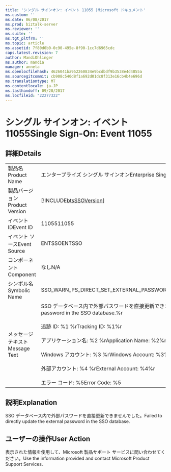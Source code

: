 ```yaml
---
title: 'シングル サインオン: イベント 11055 |Microsoft ドキュメント'
ms.custom: ''
ms.date: 06/08/2017
ms.prod: biztalk-server
ms.reviewer: ''
ms.suite: ''
ms.tgt_pltfrm: ''
ms.topic: article
ms.assetid: 7f80d0b0-0c90-495e-8f90-1cc7d6965cdc
caps.latest.revision: 7
author: MandiOhlinger
ms.author: mandia
manager: anneta
ms.openlocfilehash: 4626041ba952260834e9bcdbdf9b3538e4d4855a
ms.sourcegitcommit: cb908c540d8f1a692d01dc8f313e16cb4b4e696d
ms.translationtype: MT
ms.contentlocale: ja-JP
ms.lasthandoff: 09/20/2017
ms.locfileid: "22277322"
---
```

# <a name="single-sign-on-event-11055"></a><span data-ttu-id="7b2da-102">シングル サインオン: イベント 11055</span><span class="sxs-lookup"><span data-stu-id="7b2da-102">Single Sign-On: Event 11055</span></span>
## <a name="details"></a><span data-ttu-id="7b2da-103">詳細</span><span class="sxs-lookup"><span data-stu-id="7b2da-103">Details</span></span>  
  
|||  
|-|-|  
|<span data-ttu-id="7b2da-104">製品名</span><span class="sxs-lookup"><span data-stu-id="7b2da-104">Product Name</span></span>|<span data-ttu-id="7b2da-105">エンタープライズ シングル サインオン</span><span class="sxs-lookup"><span data-stu-id="7b2da-105">Enterprise Single Sign-On</span></span>|  
|<span data-ttu-id="7b2da-106">製品バージョン</span><span class="sxs-lookup"><span data-stu-id="7b2da-106">Product Version</span></span>|[!INCLUDE[btsSSOVersion](../includes/btsssoversion-md.md)]|  
|<span data-ttu-id="7b2da-107">イベント ID</span><span class="sxs-lookup"><span data-stu-id="7b2da-107">Event ID</span></span>|<span data-ttu-id="7b2da-108">11055</span><span class="sxs-lookup"><span data-stu-id="7b2da-108">11055</span></span>|  
|<span data-ttu-id="7b2da-109">イベント ソース</span><span class="sxs-lookup"><span data-stu-id="7b2da-109">Event Source</span></span>|<span data-ttu-id="7b2da-110">ENTSSO</span><span class="sxs-lookup"><span data-stu-id="7b2da-110">ENTSSO</span></span>|  
|<span data-ttu-id="7b2da-111">コンポーネント</span><span class="sxs-lookup"><span data-stu-id="7b2da-111">Component</span></span>|<span data-ttu-id="7b2da-112">なし</span><span class="sxs-lookup"><span data-stu-id="7b2da-112">N/A</span></span>|  
|<span data-ttu-id="7b2da-113">シンボル名</span><span class="sxs-lookup"><span data-stu-id="7b2da-113">Symbolic Name</span></span>|<span data-ttu-id="7b2da-114">SSO_WARN_PS_DIRECT_SET_EXTERNAL_PASSWORD</span><span class="sxs-lookup"><span data-stu-id="7b2da-114">SSO_WARN_PS_DIRECT_SET_EXTERNAL_PASSWORD</span></span>|  
|<span data-ttu-id="7b2da-115">メッセージ テキスト</span><span class="sxs-lookup"><span data-stu-id="7b2da-115">Message Text</span></span>|<span data-ttu-id="7b2da-116">SSO データベース内で外部パスワードを直接更新できませんでした。%r</span><span class="sxs-lookup"><span data-stu-id="7b2da-116">Failed to directly update the external password in the SSO database.%r</span></span><br /><br /> <span data-ttu-id="7b2da-117">追跡 ID: %1 %r</span><span class="sxs-lookup"><span data-stu-id="7b2da-117">Tracking ID: %1%r</span></span><br /><br /> <span data-ttu-id="7b2da-118">アプリケーション名: %2 %r</span><span class="sxs-lookup"><span data-stu-id="7b2da-118">Application Name: %2%r</span></span><br /><br /> <span data-ttu-id="7b2da-119">Windows アカウント: %3 %r</span><span class="sxs-lookup"><span data-stu-id="7b2da-119">Windows Account: %3%r</span></span><br /><br /> <span data-ttu-id="7b2da-120">外部アカウント: %4 %r</span><span class="sxs-lookup"><span data-stu-id="7b2da-120">External Account: %4%r</span></span><br /><br /> <span data-ttu-id="7b2da-121">エラー コード: %5</span><span class="sxs-lookup"><span data-stu-id="7b2da-121">Error Code: %5</span></span>|  
  
## <a name="explanation"></a><span data-ttu-id="7b2da-122">説明</span><span class="sxs-lookup"><span data-stu-id="7b2da-122">Explanation</span></span>  
 <span data-ttu-id="7b2da-123">SSO データベース内で外部パスワードを直接更新できませんでした。</span><span class="sxs-lookup"><span data-stu-id="7b2da-123">Failed to directly update the external password in the SSO database.</span></span>  
  
## <a name="user-action"></a><span data-ttu-id="7b2da-124">ユーザーの操作</span><span class="sxs-lookup"><span data-stu-id="7b2da-124">User Action</span></span>  
 <span data-ttu-id="7b2da-125">表示された情報を使用して、Microsoft 製品サポート サービスに問い合わせてください。</span><span class="sxs-lookup"><span data-stu-id="7b2da-125">Use the information provided and contact Microsoft Product Support Services.</span></span>